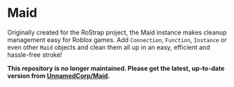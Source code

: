 # Maid

Originally created for the RoStrap project, the Maid instance makes cleanup management easy for Roblox games. Add `Connection`, `Function`, `Instance` or even other `Maid` objects and clean them all up in an easy, efficient and hassle-free stroke!

**This repository is no longer maintained. Please get the latest, up-to-date version from [UnnamedCorp/Maid](https://github.com/UnnamedCorp/Maid).**

